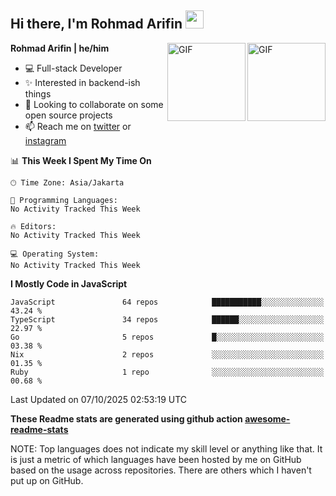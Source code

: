 ## Hi there, I'm Rohmad Arifin <img src="https://github.com/TheDudeThatCode/TheDudeThatCode/blob/master/Assets/Hi.gif" width="29px">

<img align="right" alt="GIF" height="125px" src="https://i.giphy.com/media/LMt9638dO8dftAjtco/200.webp" />
<img align="right" alt="GIF" height="125px" src="https://media3.giphy.com/media/ln7z2eWriiQAllfVcn/200w.webp" />

**Rohmad Arifin | he/him**

- 💻 Full-stack Developer
- ✨ Interested in backend-ish things
- 👯 Looking to collaborate on some open source projects
- 📫 Reach me on [twitter](https://twitter.com/arifinoid) or [instagram](https://instagram.com/arifinoid)

<!--
**arifinoid/arifinoid** is a ✨ _special_ ✨ repository because its `README.md` (this file) appears on your GitHub profile.

Here are some ideas to get you started:

- 🔭 I’m currently working on ...
- 🌱 I’m currently learning ...
- 👯 I’m looking to collaborate on ...
- 🤔 I’m looking for help with ...
- 💬 Ask me about ...
- 📫 How to reach me: ...
- 😄 Pronouns: ...
- ⚡ Fun fact: ...
-->

<!--START_SECTION:waka-->
📊 **This Week I Spent My Time On** 

```text
🕑︎ Time Zone: Asia/Jakarta

💬 Programming Languages: 
No Activity Tracked This Week

🔥 Editors: 
No Activity Tracked This Week

💻 Operating System: 
No Activity Tracked This Week
```

**I Mostly Code in JavaScript** 

```text
JavaScript               64 repos            ███████████░░░░░░░░░░░░░░   43.24 % 
TypeScript               34 repos            ██████░░░░░░░░░░░░░░░░░░░   22.97 % 
Go                       5 repos             █░░░░░░░░░░░░░░░░░░░░░░░░   03.38 % 
Nix                      2 repos             ░░░░░░░░░░░░░░░░░░░░░░░░░   01.35 % 
Ruby                     1 repo              ░░░░░░░░░░░░░░░░░░░░░░░░░   00.68 % 
```




 Last Updated on 07/10/2025 02:53:19 UTC
<!--END_SECTION:waka-->

**These Readme stats are generated using github action [awesome-readme-stats](https://github.com/anmol098/waka-readme-stats)**

NOTE: Top languages does not indicate my skill level or anything like that. It is just a metric of which languages have been hosted by me on GitHub based on the usage across repositories. There are others which I haven't put up on GitHub.

